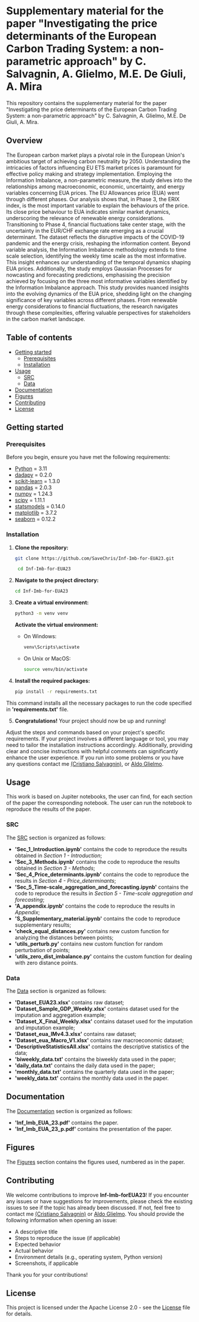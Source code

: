 # Supplementary material for the paper "Investigating the price determinants of the European Carbon Trading System: a non-parametric approach" by C. Salvagnin, A. Glielmo, M.E. De Giuli, A. Mira
This repository contains the supplementary material for the paper "Investigating the price determinants of the European Carbon Trading System: a non-parametric approach" by C. Salvagnin, A. Glielmo, M.E. De Giuli, A. Mira.

## Overview
The European carbon market plays a pivotal role in the European Union's ambitious target of achieving carbon neutrality by 2050. Understanding the intricacies of factors influencing EU ETS market prices is paramount for effective policy making and strategy implementation. Employing the Information Imbalance, a non-parametric measure, the study delves into the relationships among macroeconomic, economic, uncertainty, and energy variables concerning EUA prices.
The EU Allowances price (EUA) went through different phases. Our analysis shows that, in Phase 3, the ERIX index, is the most important variable to explain the behaviours of the price. Its close price behaviour to EUA indicates similar market dynamics, underscoring the relevance of renewable energy considerations. Transitioning to Phase 4, financial fluctuations take center stage, with the uncertainty in the EUR/CHF exchange rate emerging as a crucial determinant. The dataset reflects the disruptive impacts of the COVID-19 pandemic and the energy crisis, reshaping the information content.
Beyond variable analysis, the Information Imbalance methodology extends to time scale selection, identifying the weekly time scale as the most informative. This insight enhances our understanding of the temporal dynamics shaping EUA prices. Additionally, the study employs Gaussian Processes for nowcasting and forecasting predictions, emphasising the precision achieved by focusing on the three most informative variables identified by the Information Imbalance approach.
This study provides nuanced insights into the evolving dynamics of the EUA price, shedding light on the changing significance of key variables across different phases. From renewable energy considerations to financial fluctuations, the research navigates through these complexities, offering valuable perspectives for stakeholders in the carbon market landscape.

## Table of contents
- [Getting started](#getting-started)
  - [Prerequisites](#prerequisites)
  - [Installation](#installation)
- [Usage](#usage)
  - [SRC](#SRC)
  - [Data](#data)
- [Documentation](#documentation)
- [Figures](#figures)
- [Contributing](#contributing)
- [License](#license)

## Getting started

### Prerequisites
Before you begin, ensure you have met the following requirements:
- [Python](https://www.python.org/) = 3.11
- [dadapy](https://dadapy.readthedocs.io/en/latest/#) = 0.2.0
- [scikit-learn](https://scikit-learn.org/stable/) = 1.3.0
- [pandas](https://pandas.pydata.org/) = 2.0.3
- [numpy](https://numpy.org/) = 1.24.3
- [scipy](https://www.scipy.org/) = 1.11.1
- [statsmodels](https://www.statsmodels.org/stable/index.html) = 0.14.0
- [matplotlib](https://matplotlib.org/) = 3.7.2
- [seaborn](https://seaborn.pydata.org/) = 0.12.2

### Installation
1. **Clone the repository:**

   ```bash
   git clone https://github.com/SaveChris/Inf-Imb-for-EUA23.git

    cd Inf-Imb-for-EUA23
    ```
2. **Navigate to the project directory:**

   ```bash
   cd Inf-Imb-for-EUA23
   ```

3. **Create a virtual environment:**

   ```bash
   python3 -m venv venv
   ```
   **Activate the virtual environment:**
    - On Windows:
        ```bash
        venv\Scripts\activate
        ```
    - On Unix or MacOS:
        ```bash
        source venv/bin/activate
        ```

4. **Install the required packages:**

   ```bash
   pip install -r requirements.txt
   ```
This command installs all the necessary packages to run the code specified in **'requirements.txt'** file.

5. **Congratulations!**
Your project should now be up and running!

Adjust the steps and commands based on your project's specific requirements. If your project involves a different language or tool, you may need to tailor the installation instructions accordingly. Additionally, providing clear and concise instructions with helpful comments can significantly enhance the user experience. If you run into some problems or you have any questions contact me [(Cristiano Salvagnin)](mailto:c.salvagnin@unibs.it), or [Aldo Glielmo](mailto:aldo.glielmo@gmail.com).

## Usage
This work is based on Jupiter notebooks, the user can find, for each section of the paper the corresponding notebook. The user can run the notebook to reproduce the results of the paper.

### SRC
The [SRC](https://github.com/SaveChris/Inf-Imb-for-EUA23/tree/main/SRC) section is organized as follows:
- **'Sec_1_Introduction.ipynb'** contains the code to reproduce the results obtained in *Section 1 - Introduction*;
- **'Sec_3_Methods.ipynb'** contains the code to reproduce the results obtained in *Section 3 - Methods*;
- **'Sec_4_Price_determinants.ipynb'** contains the code to reproduce the results in *Section 4 - Price_determinants*;
- **'Sec_5_Time-scale_aggregation_and_forecasting.ipynb'** contains the code to reproduce the results in *Section 5 - Time-scale aggregation and forecasting*;
- **'A_appendix.ipynb'** contains the code to reproduce the results in *Appendix*;
- **'S_Supplementary_material.ipynb'** contains the code to reproduce supplementary results;
- **'check_equal_distances.py'** contains new custom function for analyzing the distances between points;
- **'utils_perturb.py'** contains new custom function for random perturbation of points;
- **'utils_zero_dist_imbalance.py'** contains the custom function for dealing with zero distance points. 

### Data
The [Data](https://github.com/SaveChris/Inf-Imb-for-EUA23/tree/main/Data) section is organized as follows:
- **'Dataset_EUA23.xlsx'** contains raw dataset;
- **'Dataset_Sample_GDP_Weekly.xlsx'** contains dataset used for the imputation and aggregation example;
- **'Dataset_X_Final_Weekly.xlsx'** contains dataset used for the imputation and imputation example;
- **'Dataset_eua_IMv4.3.xlsx'** contains raw dataset;
- **'Dataset_eua_Macro_V1.xlsx'** contains raw macroeconomic dataset;
- **'DescriptiveStatisticsAll.xlsx'** contains the descriptive statistics of the data;
- **'biweekly_data.txt'** contains the biweekly data used in the paper;
- **'daily_data.txt'** contains the daily data used in the paper;
- **'monthly_data.txt'** contains the quarterly data used in the paper;
- **'weekly_data.txt'** contains the monthly data used in the paper.

## Documentation
The [Documentation](https://github.com/SaveChris/Inf-Imb-for-EUA23/tree/main/Documentation) section is organized as follows:
- **'Inf_Imb_EUA_23.pdf'** contains the paper.
- **'Inf_Imb_EUA_23_p.pdf'** contains the presentation of the paper.

## Figures
The [Figures](https://github.com/SaveChris/Inf-Imb-for-EUA23/tree/main/Figures) section contains the figures used, numbered as in the paper.

## Contributing
We welcome contributions to improve **Inf-Imb-forEUA23**!
If you encounter any issues or have suggestions for improvements, please check the existing issues to see if the topic has already been discussed. If not, feel free to contact me [(Cristiano Salvagnin)](mailto:c.salvagnin@unibs.it) or [Aldo Glielmo](mailto:aldo.glielmo@gmail.com).
You should provide the following information when opening an issue:

- A descriptive title
- Steps to reproduce the issue (if applicable)
- Expected behavior
- Actual behavior
- Environment details (e.g., operating system, Python version)
- Screenshots, if applicable

Thank you for your contributions!

## License
This project is licensed under the Apache License 2.0 - see the [License](LICENSE.txt) file for details.